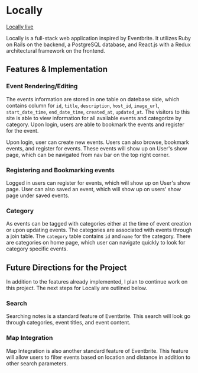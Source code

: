 # Locally

[Locally live][heroku]

[heroku]: https://locallyapp.herokuapp.com/

Locally is a full-stack web application inspired by Eventbrite.  It utilizes Ruby on Rails on the backend, a PostgreSQL database, and React.js with a Redux architectural framework on the frontend.  

## Features & Implementation

### Event Rendering/Editing

  The events information are stored in one table on datebase side, which contains column for `id`, `title`, `description`, `host_id`, `image_url`, `start_date_time`, `end_date_time`,  `created_at`, `updated_at`. The visitors to this site is able to view information for all available events and categorize by category. Upon login, users are able to bookmark the events and register for the event.

  Upon login, user can create new events. Users can also browse, bookmark events, and register for events. These events will show up on User's show page, which can be navigated from nav bar on the top right corner.

### Registering and Bookmarking events
  Logged in users can register for events, which will show up on User's show page. User can also saved an event, which will show up on users' show page under saved events.

### Category

As events can be tagged with categories either at the time of event creation or upon updating events. The categories are associated with events through a join table. The `category` table contains `id` and `name` for the category.
There are categories on home page, which user can navigate quickly to look for category specific events.


## Future Directions for the Project

In addition to the features already implemented, I plan to continue work on this project.  The next steps for Locally are outlined below.

### Search

Searching notes is a standard feature of Eventbrite. This search will look go through categories, event titles, and event content.

### Map Integration

Map Integration is also another standard feature of Eventbrite. This feature will allow users to filter events based on location and distance in addition to other search parameters.
